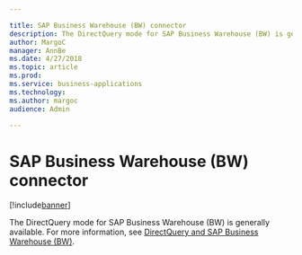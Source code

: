 ```yaml
---

title: SAP Business Warehouse (BW) connector
description: The DirectQuery mode for SAP Business Warehouse (BW) is generally available.
author: MargoC
manager: AnnBe
ms.date: 4/27/2018
ms.topic: article
ms.prod: 
ms.service: business-applications
ms.technology: 
ms.author: margoc
audience: Admin

---
```

#  SAP Business Warehouse (BW) connector 




[!include[banner](../../../includes/banner.md)]

The DirectQuery mode for SAP Business Warehouse (BW) is generally available. For
more information, see [DirectQuery and SAP Business Warehouse
(BW)](https://docs.microsoft.com/en-us/power-bi/desktop-directquery-sap-bw).


